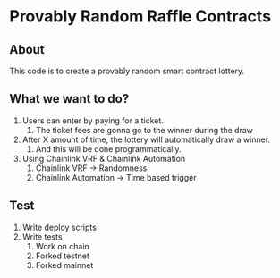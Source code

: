 # Provably Random Raffle Contracts  

## About

This code is to create a provably random smart contract lottery.

## What we want to do?

1. Users can enter by paying for a ticket.
    1. The ticket fees are gonna go to the winner during the draw
2. After X amount of time, the lottery will automatically draw a winner.
    1. And this will be done programmatically.
3. Using Chainlink VRF & Chainlink Automation
    1. Chainlink VRF -> Randomness
    2. Chainlink Automation -> Time based trigger

## Test

1. Write deploy scripts
2. Write tests
    1. Work on chain
    2. Forked testnet
    3. Forked mainnet
